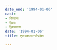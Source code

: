 ```yaml
---
date_end: '1994-01-06'
cast:
- विश्वासः
- ऎह्रारः
- ऎह्रारमाता
date: '1994-01-06'
title: एकराक्षसमन्त्रोपदेशः

---
```


